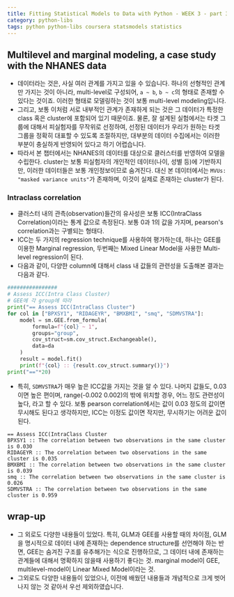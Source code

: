 ```yaml
---
title: Fitting Statistical Models to Data with Python - WEEK 3 - part 3
category: python-libs
tags: python python-libs coursera statsmodels statistics
---
```


## Multilevel and marginal modeling, a case study with the NHANES data

- 데이터라는 것은, 사실 여러 관계를 가지고 있을 수 있습니다. 하나의 선형적인 관계만 가지는 것이 아니라, multi-level로 구성되어, `a ~ b`, `b ~ c`의 형태로 존재할 수 있다는 것이죠. 이러한 형태로 모델링하는 것이 보통 multi-level modeling입니다. 
- 그리고, 보통 이처럼 서로 내부적인 관계가 존재하게 되는 것은 그 데이터가 특정한 class 혹은 cluster에 포함되어 있기 때문이죠. 물론, 잘 설계된 실험에서는 타겟 그룹에 대해서 피실험자를 무작위로 선정하여, 선정된 데이터가 우리가 원하는 타겟 그룹을 정확히 대표할 수 있도록 조절하지만, 대부분의 데이터 수집에서는 이러한 부분이 충실하게 반영되어 있다고 하기 어렵습니다.
- 따라서 본 챕터에서는 NHANES의 데이터를 대상으로 클러스터를 반영하여 모델을 수립한다. cluster는 보통 피실험자의 개인적인 데이터(나이, 성별 등)에 기반하지만, 이러한 데이터들은 보통 개인정보이므로 숨겨진다. 대신 본 데이터에서는 `MVUs: "masked variance units"`가 존재하며, 이것이 실제로 존재하는 cluster가 된다. 

### Intraclass correlation

- 클러스터 내의 관측(observation)들간의 유사성은 보통 ICC(IntraClass Correlation)이라는 통계 값으로 측정된다. 보통 0과 1의 값을 가지며, pearson's correlation과는 구별되는 형태다.  
- ICC는 두 가지의 regression technique를 사용하여 평가하는데, 하나는 GEE를 이용한 Marginal regression, 두번째는 Mixed Linear Model을 사용한 Multi-level regression이 된다.
- 다음과 같이, 다양한 column에 대해서 class 내 값들의 관련성을 도출해본 결과는 다음과 같다. 

```python
################
# Assess ICC(Intra Class Cluster)
# GEE에 각 group에 따라 
print("== Assess ICC(IntraClass Cluster")
for col in ["BPXSY1", "RIDAGEYR", "BMXBMI", "smq", "SDMVSTRA"]:
    model = sm.GEE.from_formula(
        formula=f"{col} ~ 1", 
        groups="group",
        cov_struct=sm.cov_struct.Exchangeable(), 
        data=da
    )
    result = model.fit()
    print(f"{col} :: {result.cov_struct.summary()}")
print("=="*20)
```

- 특히, `SDMVSTRA`가 매우 높은 ICC값을 가지는 것을 알 수 있다. 나머지 값들도, 0.03이면 높은 편이며, range(-0.002 0.002)의 밖에 위치할 경우, 어느 정도 관련성이 높다, 라고 할 수 있다. 보통 pearson correlation에서는 값이 0.03 정도의 값이면 무시해도 된다고 생각하지만, ICC는 이정도 값이면 작지만, 무시하기는 어려운 값이된다. 

```
== Assess ICC(IntraClass Cluster
BPXSY1 :: The correlation between two observations in the same cluster is 0.030
RIDAGEYR :: The correlation between two observations in the same cluster is 0.035
BMXBMI :: The correlation between two observations in the same cluster is 0.039
smq :: The correlation between two observations in the same cluster is 0.026
SDMVSTRA :: The correlation between two observations in the same cluster is 0.959
```


## wrap-up

- 그 외로도 다양한 내용들이 있었다. 특히, GLM과 GEE를 사용할 때의 차이점, GLM을 명시적으로 데이터 내에 존재하는 dependence structure를 선언해야 하는 반면, GEE는 숨겨진 구조를 유추해가는 식으로 진행하므로, 그 데이터 내에 존재하는 관계들에 대해서 명확하지 않을때 사용하기 좋다는 것. marginal model이 GEE, multilevel-model이 Linear Mixed Model이라는 것.
- 그외로도 다양한 내용들이 있었으나, 이전에 배웠던 내용들과 개념적으로 크게 벗어나지 않는 것 같아서 우선 제외하였습니다.